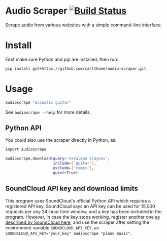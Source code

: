 # Audio Scraper [![Build Status](https://travis-ci.org/carlthome/audio-scraper.svg?branch=master)](https://travis-ci.org/carlthome/audio-scraper)
Scrape audio from various websites with a simple command-line interface.

# Install
First make sure Python and pip are installed, then run:
```sh
pip install git+https://github.com/carlthome/audio-scraper.git
```

# Usage
```sh
audioscrape "acoustic guitar"
```

See `audioscrape --help` for more details.

## Python API
You could also use the scraper directly in Python, as:

```sh
import audioscrape

audioscrape.download(query='Cerulean Crayons', 
                     include=['guitar'],
                     exclude=['remix'],
                     quiet=True)
```

## SoundCloud API key and download limits
This program uses SoundCloud's official Python API which requires a registered API key. SoundCloud says an API key can be used for 15,000 requests per any 24-hour time window, and a key has been included in the program. However, in case the key stops working, register another one [as described by SoundCloud here](https://github.com/soundcloud/soundcloud-python#basic-use), and use the scraper after setting the environment variable `SOUNDCLOUD_API_KEY`, as `SOUNDCLOUD_API_KEY="your_key" audioscrape "piano music"`.
